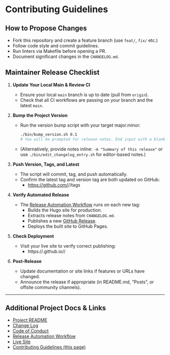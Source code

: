 # Contributing Guidelines

## How to Propose Changes
- Fork this repository and create a feature branch (use `feat/`, `fix/` etc.)
- Follow code style and commit guidelines.
- Run linters via Makefile before opening a PR.
- Document significant changes in the `CHANGELOG.md`.

## Maintainer Release Checklist

1. **Update Your Local Main & Review CI**
   - Ensure your local `main` branch is up to date (pull from `origin`).
   - Check that all CI workflows are passing on your branch and the latest `main`.

2. **Bump the Project Version**
   - Run the version bump script with your target major.minor:
     ```sh
     ./bin/bump_version.sh 0.1
     # You will be prompted for release notes. End input with a blank line.
     ```
   - (Alternatively, provide notes inline: `-m "Summary of this release"` or use `./bin/edit_changelog_entry.sh` for editor-based notes.)

3. **Push Version, Tags, and Latest**
   - The script will commit, tag, and push automatically.
   - Confirm the latest tag and version tag are both updated on GitHub:
     - https://github.com/<USERNAME>/<REPOSITORY>/tags

4. **Verify Automated Release**
   - The [Release Automation Workflow](https://github.com/<USERNAME>/<REPOSITORY>/actions/workflows/release.yml) runs on each new tag:
     - Builds the Hugo site for production.
     - Extracts release notes from `CHANGELOG.md`.
     - Publishes a new [GitHub Release](https://github.com/<USERNAME>/<REPOSITORY>/releases).
     - Deploys the built site to GitHub Pages.

5. **Check Deployment**
   - Visit your live site to verify correct publishing:
     - https://<USERNAME>.github.io/<REPOSITORY>/

6. **Post-Release**
   - Update documentation or site links if features or URLs have changed.
   - Announce the release if appropriate (in README.md, “Posts”, or offsite community channels).

---

## Additional Project Docs & Links

- [Project README](./README.md)
- [Change Log](./CHANGELOG.md)
- [Code of Conduct](./CODE_OF_CONDUCT.md)
- [Release Automation Workflow](https://github.com/<USERNAME>/<REPOSITORY>/actions/workflows/release.yml)
- [Live Site](https://<USERNAME>.github.io/<REPOSITORY>/)
- [Contributing Guidelines (this page)](./CONTRIBUTING.md)